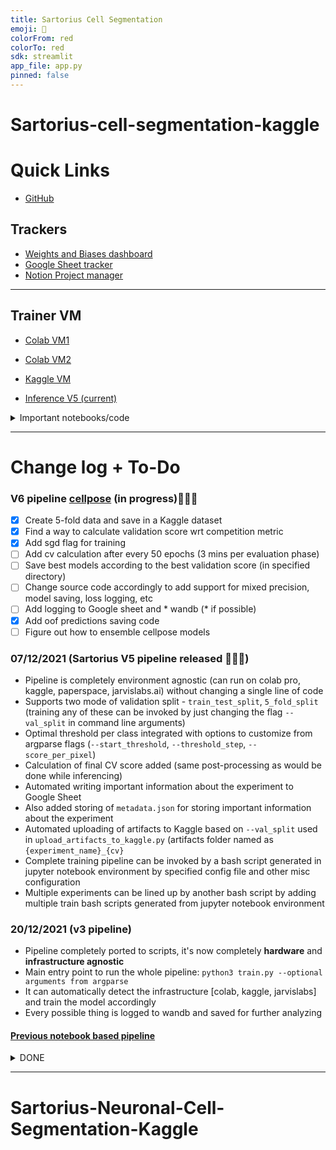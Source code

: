 ```yaml
---
title: Sartorius Cell Segmentation
emoji: 🧠
colorFrom: red
colorTo: red
sdk: streamlit
app_file: app.py
pinned: false
---
```


# Sartorius-cell-segmentation-kaggle

# Quick Links
- [GitHub](https://github.com/Gladiator07/Sartorius-cell-segmentation-kaggle)
## Trackers
- [Weights and Biases dashboard](https://wandb.ai/gladiator/Sartorius-cell-segmentation-kaggle)
- [Google Sheet tracker](https://docs.google.com/spreadsheets/d/1FOldQ3U40-S6AxmG8E7OOhpDFu27HWGYuLXMx_PU-lU/)
- [Notion Project manager](https://www.notion.so/atharvaingle/Sartorius-Cell-Instance-Segmentation-0199366f6605439c99bdbfa83aaa7796)
---

## Trainer VM
- [Colab VM1](https://colab.research.google.com/drive/1SkjePosIuyQENLPNRbWd9A9E3kOFTa9M)
- [Colab VM2](https://colab.research.google.com/drive/1Y4lfBptVbcZUHfZTbvdnv_z_G3c4R7wV)


- [Kaggle VM](https://www.kaggle.com/atharvaingle/sartorius-detectron2-train-pipeline)
- [Inference V5 (current)](https://www.kaggle.com/atharvaingle/sartorius-inference-v5)

<details>
<summary>Important notebooks/code</summary>

- [First look EDA](https://www.kaggle.com/atharvaingle/sartorius-first-look)
- [(Previous experiment) COCO style json annotations preparation](https://www.kaggle.com/atharvaingle/coco-formated-annotations-prepare)
- [Optimal per class threshold calculator](https://www.kaggle.com/atharvaingle/optimal-threshold-calculator)
- [New 5-fold data (current)](https://www.kaggle.com/atharvaingle/sartorius-kfold-coco-annotations-prepare) --> [Dataset](https://www.kaggle.com/atharvaingle/sartorius-5fold-annots-pct)
- [Single train test split annotations](https://www.kaggle.com/atharvaingle/sartorius-single-split-coco-annotations-prepare) --> [Dataset]()
</details>

---
# Change log + To-Do

### V6 pipeline [cellpose](https://github.com/MouseLand/cellpose) (in progress)🚧🚧🚧
- [x] Create 5-fold data and save in a Kaggle dataset
- [x] Find a way to calculate validation score wrt competition metric
- [x] Add sgd flag for training
- [ ] Add cv calculation after every 50 epochs (3 mins per evaluation phase)
- [ ] Save best models according to the best validation score (in specified directory)
- [ ] Change source code accordingly to add support for mixed precision, model saving, loss logging, etc
- [ ] Add logging to Google sheet and * wandb (* if possible)
- [x] Add oof predictions saving code
- [ ] Figure out how to ensemble cellpose models

### 07/12/2021 (Sartorius V5 pipeline released 🚀🚀🚀)
- Pipeline is completely environment agnostic (can run on colab pro, kaggle, paperspace, jarvislabs.ai) without changing a single line of code
- Supports two mode of validation split - `train_test_split`, `5_fold_split` (training any of these can be invoked by just changing the flag `--val_split` in command line arguments)
- Optimal threshold per class integrated with options to customize from argparse flags (`--start_threshold`, `--threshold_step`, `--score_per_pixel`)
- Calculation of final CV score added (same post-processing as would be done while inferencing)
- Automated writing important information about the experiment to Google Sheet
- Also added storing of `metadata.json` for storing important information about the experiment
- Automated uploading of artifacts to Kaggle based on `--val_split` used in `upload_artifacts_to_kaggle.py` (artifacts folder named as `{experiment_name}_{cv}`
- Complete training pipeline can be invoked by a bash script generated in jupyter notebook environment by specified config file and other misc configuration
- Multiple experiments can be lined up by another bash script by adding multiple train bash scripts generated from jupyter notebook environment

### 20/12/2021 (v3 pipeline)
- Pipeline completely ported to scripts, it's now completely **hardware** and **infrastructure agnostic**
- Main entry point to run the whole pipeline: `python3 train.py --optional arguments from argparse`
- It can automatically detect the infrastructure [colab, kaggle, jarvislabs] and train the model accordingly
- Every possible thing is logged to wandb and saved for further analyzing

#### [Previous notebook based pipeline](https://colab.research.google.com/drive/1nrJTLnVbPal6VcGrcbsp6auHNMj-D40C#scrollTo=181a2292)

<details>
<summary>DONE</summary>
- [x] Clean up redundant artifacts dataset on kaggle and wandb runs generated while testing the code
- [x] Test V5 pipeline on all platforms
- [x] Create `metadata.json` while training the model which will have important information [model_name, fold, optimal_thresholds, scores across different thresholds (pandas dataframe),  cv_raw, cv_with_pp (as close as possible while inferencing), experiment_name, comment]
- [x] Use a bash script to launch experiments
- [x] Add a flag to choose annotations to use (SB split or 5-fold annotations)
- [x] Make the `threshold_per_class.py` independent (will be ran in bash script)
- [x] Add per pixel scoring in evaluation phase as well (optimal threshold + calculate cv with pp)
- [x] Add code to remove .ipynb checkpoints from kaggle upload artifacts dir
- [x] Clean-up pipeline and redundant code (add some extra stuff if required)
- [x] Create detectron 0.6 dataset to use on kaggle for inference (same version you are using for training)
- [x] Add slack alerts to notify on mobile after training is finished and also to notify some metrics
- [x] Optimize the complete pipeline and make it more streamlined (see if bash script can be used for running all 5 folds)
- [x] Following things will be passed to bash script
  - [x] train_file_path
  - [x] annotations to use (5 fold or tts)
  - [x] debug (bool flag)
  - [x] environ
  - [x] model name (from detectron2, str)
  - [x] experiment name (for wandb, file saving, str)
  - [x] threshold per class (bool flag)
  - [x] threshold step (float, need to find a way to pass float args to bash script)
  - [x] upload_artifacts_to_kaggle (bool flag, will invoke another shell script)
  - [x] comment (str)
- [x] Line up all files to run in a bash script (will be written in jupyter environ using %%writefile magic)
  - [x] Files to line up:
    - [x] Train file
    - [x] Threshold per class calculator file
    - [x] CV calculation file (with post-process)
    - [x] Upload model to kaggle shell script
- [x] Find a way to clear logger state or handlers to avoid double print statements in multiple fold runs

#### Completed
- [x] Create new 5-fold data (all in single environment)
- [x] Fix the data preparation classes order
- [x] Write an inference script (need to decide on this)
- [x] Integrate optimal threshold and min pixels calculator in the pipeline (may take extra 15 mins to run)
- [x] Add code to save other configuration like model name, experiment name, optimal thresholds, optimal min pixels in a .pkl or .json file and upload this file as well to artifacts kaggle
- [x] Make the inference code completely automated as your training pipeline, just need to change the experiment name everything else will be automated

- [x] Look once more time into COCO dataset formation code and see if you are doing any mistake there (I highly suspect this because of low scores)
- [x] Create 5 fold data and use it for further experimentations
- [x] Update code wrt new data and add fold as argparse argument
- [x] Update inference script according to new pipeline
- [x] Test new pipeline of jarvislabs
- [x] Create new 5-fold data according to previous time inefficient pipeline (cause I suspect data conversion is the problem for such low scores even with solid lr schedule strategy)
- [x] Integrate CV calculation with optimal thresholds and min pixels in the training pipeline (to be executed after calculating optimal thresholds)
- [x] Automate experiment info writing to google sheet using a script
- [x] Log following things to google sheet
    - Date (within code)
    - Comment (from argparse)
    - Model name
    - fold
    - Experiment (from argparse)
    - CV (raw) (within code)
    - CV (with pp) (within code)
    - Public LB (manually)
    - Configuration (config file link) (within code)
    - Sub link (manually)
    - Environment (from argparse)
- [x] Document all the functions and scripts
- [x] Lower the step size for optimal threshold calculation (might take more time though for training)
- [x] Add debug flag, if true set iters low, disable optimal threshold calculation and disable artifacts upload to kaggle
- [x] Integrate per pixel scoring for evaluation phase
- [x] Try to make CV as much as possible close to LB (by integrating all the preprocessing you are doing while inferencing in CV calculation)
- [ ] ~~Integrate oof predictions saving to a csv file for cv calculation while ensembling~~ (not feasible currently)
</details>

---
# Sartorius-Neuronal-Cell-Segmentation-Kaggle
